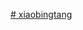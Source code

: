 [# xiaobingtang](https://camo.githubusercontent.com/2e50079f022b35d7427aa584e34895e1f8b8273717895af95b3b4775c19425f3/68747470733a2f2f726561646d652d747970696e672d7376672e64656d6f6c61622e636f6d3f666f6e743d466972612b436f64652670617573653d3130303026636f6c6f723d364444434346266261636b67726f756e643d46463532424330302677696474683d363130266c696e65733d636f64696e672b61732b6172742e2b6b6565702b6f70656e2b736f757263652c2b656e6a6f792b6f70656e2b736f757263652e)
